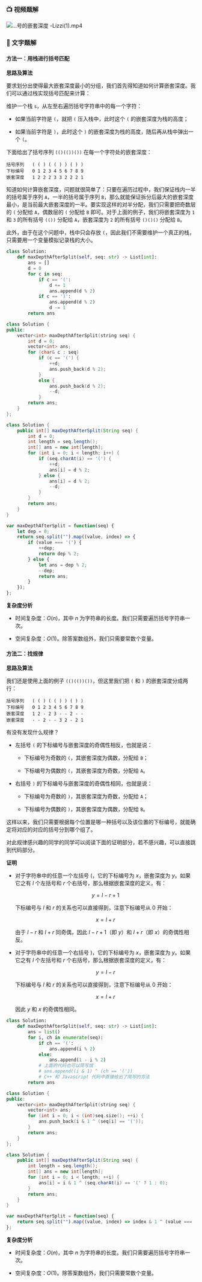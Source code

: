 ### 📺 视频题解

![...号的嵌套深度 -Lizzi(1).mp4](7b0eee29-172e-4dbf-b30f-6ae008be489c)

### 📖 文字题解

#### 方法一：用栈进行括号匹配

**思路及算法**

要求划分出使得最大嵌套深度最小的分组，我们首先得知道如何计算嵌套深度。我们可以通过栈实现括号匹配来计算：

维护一个栈 `s`，从左至右遍历括号字符串中的每一个字符：

- 如果当前字符是 `(`，就把 `(` 压入栈中，此时这个 `(` 的嵌套深度为栈的高度；

- 如果当前字符是 `)`，此时这个 `)` 的嵌套深度为栈的高度，随后再从栈中弹出一个 `(`。

下面给出了括号序列 `(()(())())` 在每一个字符处的嵌套深度：

```
括号序列   ( ( ) ( ( ) ) ( ) )
下标编号   0 1 2 3 4 5 6 7 8 9
嵌套深度   1 2 2 2 3 3 2 2 2 1 
```

知道如何计算嵌套深度，问题就很简单了：只要在遍历过程中，我们保证栈内一半的括号属于序列 `A`，一半的括号属于序列 `B`，那么就能保证拆分后最大的嵌套深度最小，是当前最大嵌套深度的一半。要实现这样的对半分配，我们只需要把奇数层的 `(` 分配给 `A`，偶数层的 `(` 分配给 `B` 即可。对于上面的例子，我们将嵌套深度为 `1` 和 `3` 的所有括号 `(())` 分配给 `A`，嵌套深度为 `2` 的所有括号 `()()()` 分配给 `B`。

此外，由于在这个问题中，栈中只会存放 `(`，因此我们不需要维护一个真正的栈，只需要用一个变量模拟记录栈的大小。

```Python [sol1-Python3]
class Solution:
    def maxDepthAfterSplit(self, seq: str) -> List[int]:
        ans = []
        d = 0
        for c in seq:
            if c == '(':
                d += 1
                ans.append(d % 2)
            if c == ')':
                ans.append(d % 2)
                d -= 1
        return ans
```
```C++ [sol1-C++]
class Solution {
public:
    vector<int> maxDepthAfterSplit(string seq) {
        int d = 0;
        vector<int> ans;
        for (char& c : seq)
            if (c == '(') {
                ++d;
                ans.push_back(d % 2);
            }
            else {
                ans.push_back(d % 2);
                --d;
            }
        return ans;
    }
};
```
```Java [sol1-Java]
class Solution {
    public int[] maxDepthAfterSplit(String seq) {
        int d = 0;
        int length = seq.length();
        int[] ans = new int[length];
        for (int i = 0; i < length; i++) {
            if (seq.charAt(i) == '(') {
                ++d;
                ans[i] = d % 2;
            } else {
                ans[i] = d % 2;
                --d;
            }
        }
        return ans;
    }
}
```
```Javascript [sol1-Javascript]
var maxDepthAfterSplit = function(seq) {
    let dep = 0;
    return seq.split("").map((value, index) => {
        if (value === '(') {
            ++dep;
            return dep % 2;
        } else {
            let ans = dep % 2;
            --dep;
            return ans;
        }
    });
};
```

**复杂度分析**

- 时间复杂度：$O(n)$，其中 $n$ 为字符串的长度。我们只需要遍历括号字符串一次。

- 空间复杂度：$O(1)$。除答案数组外，我们只需要常数个变量。

#### 方法二：找规律

**思路及算法**

我们还是使用上面的例子 `(()(())())`，但这里我们把 `(` 和 `)` 的嵌套深度分成两行：

```
括号序列   ( ( ) ( ( ) ) ( ) )
下标编号   0 1 2 3 4 5 6 7 8 9
嵌套深度   1 2 - 2 3 - - 2 - -
嵌套深度   - - 2 - - 3 2 - 2 1 
```

有没有发现什么规律？

- 左括号 `(` 的下标编号与嵌套深度的奇偶性相反，也就是说：

    - 下标编号为奇数的 `(`，其嵌套深度为偶数，分配给 `B`；

    - 下标编号为偶数的 `(`，其嵌套深度为奇数，分配给 `A`。

- 右括号 `)` 的下标编号与嵌套深度的奇偶性相同，也就是说：

    - 下标编号为奇数的 `)`，其嵌套深度为奇数，分配给 `A`；

    - 下标编号为偶数的 `)`，其嵌套深度为偶数，分配给 `B`。

这样以来，我们只需要根据每个位置是哪一种括号以及该位置的下标编号，就能确定将对应的对应的括号分到哪个组了。

对此规律感兴趣的同学的同学可以阅读下面的证明部分，若不感兴趣，可以直接跳到代码部分。

**证明**

- 对于字符串中的任意一个左括号 $($，它的下标编号为 $x$，嵌套深度为 $y$。如果它之有 $l$ 个左括号和 $r$ 个右括号，那么根据嵌套深度的定义，有：

    $$
    y = l - r + 1
    $$
    
  下标编号与 $l$ 和 $r$ 的关系也可以直接得到，注意下标编号从 $0$ 开始：

    $$
    x = l + r
    $$

  由于 $l - r$ 和 $l + r$ 同奇偶，因此 $l - r + 1$（即 $y$）和 $l + r$（即 $x$）的奇偶性相反。

- 对于字符串中的任意一个右括号 $)$，它的下标编号为 $x$，嵌套深度为 $y$。如果它之有 $l$ 个左括号和 $r$ 个右括号，那么根据嵌套深度的定义，有：

    $$
    y = l - r
    $$
    
  下标编号与 $l$ 和 $r$ 的关系也可以直接得到，注意下标编号从 $0$ 开始：

    $$
    x = l + r
    $$

  因此 $y$ 和 $x$ 的奇偶性相同。

```Python [sol2-Python3]
class Solution:
    def maxDepthAfterSplit(self, seq: str) -> List[int]:
        ans = list()
        for i, ch in enumerate(seq):
            if ch == '(':
                ans.append(i % 2)
            else:
                ans.append(1 - i % 2)
            # 上面的代码也可以简写成
            # ans.append((i & 1) ^ (ch == '('))
            # C++ 和 Javascript 代码中直接给出了简写的方法
        return ans
```
```C++ [sol2-C++]
class Solution {
public:
    vector<int> maxDepthAfterSplit(string seq) {
        vector<int> ans;
        for (int i = 0; i < (int)seq.size(); ++i) {
            ans.push_back(i & 1 ^ (seq[i] == '('));
        }
        return ans;
    }
};
```
```Java [sol2-Java]
class Solution {
    public int[] maxDepthAfterSplit(String seq) {
        int length = seq.length();
        int[] ans = new int[length];
        for (int i = 0; i < length; ++i) {
            ans[i] = i & 1 ^ (seq.charAt(i) == '(' ? 1 : 0);
        }
        return ans;
    }
}
```
```Javascript [sol2-Javascript]
var maxDepthAfterSplit = function(seq) {
    return seq.split("").map((value, index) => index & 1 ^ (value === '('));
};
```

**复杂度分析**

- 时间复杂度：$O(n)$，其中 $n$ 为字符串的长度。我们只需要遍历括号字符串一次。

- 空间复杂度：$O(1)$。除答案数组外，我们只需要常数个变量。